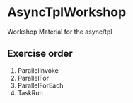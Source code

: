 # AsyncTplWorkshop
Workshop Material for the async/tpl

## Exercise order

1. ParallelInvoke
1. ParallelFor
1. ParallelForEach
1. TaskRun